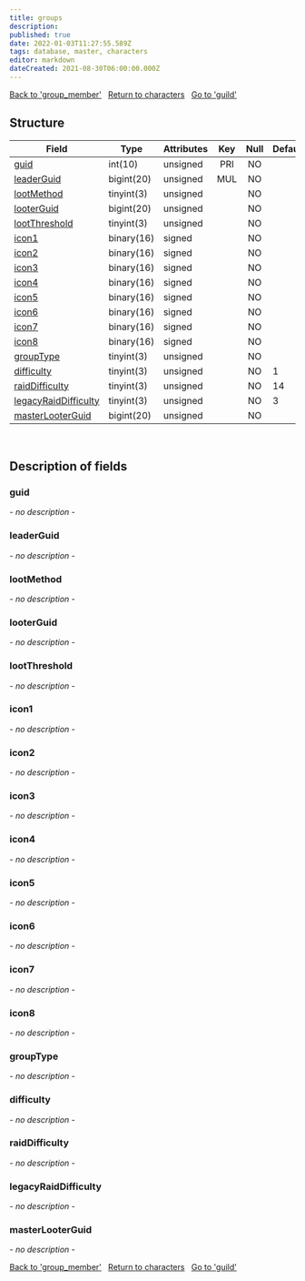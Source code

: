 ```yaml
---
title: groups
description: 
published: true
date: 2022-01-03T11:27:55.589Z
tags: database, master, characters
editor: markdown
dateCreated: 2021-08-30T06:00:00.000Z
---
```


<a href="https://trinitycore.info/en/database/master/characters/group_member" class="mt-5 v-btn v-btn--depressed v-btn--flat v-btn--outlined theme--light v-size--default darkblue--text text--lighten-3"><span class="v-btn__content"><i aria-hidden="true" class="v-icon notranslate v-icon--left mdi mdi-arrow-left theme--light"></i><span>Back to 'group_member'</span></span></a>&nbsp;&nbsp;&nbsp;<a href="https://trinitycore.info/en/database/master/characters/home" class="mt-5 v-btn v-btn--depressed v-btn--flat v-btn--outlined theme--light v-size--default darkblue--text text--lighten-3"><span class="v-btn__content"><i aria-hidden="true" class="v-icon notranslate v-icon--left mdi mdi-home-outline theme--light"></i><span>Return to characters</span></span></a>&nbsp;&nbsp;&nbsp;<a href="https://trinitycore.info/en/database/master/characters/guild" class="mt-5 v-btn v-btn--depressed v-btn--flat v-btn--outlined theme--light v-size--default darkblue--text text--lighten-3"><span class="v-btn__content"><span>Go to 'guild'</span><i aria-hidden="true" class="v-icon notranslate v-icon--right mdi mdi-arrow-right theme--light"></i></span></a>

## Structure

| Field | Type | Attributes | Key | Null | Default | Extra | Comment |
| --- | --- | --- | :---: | :---: | --- | --- | --- |
| [guid](#guid) | int(10) | unsigned | PRI | NO |  |  |  |
| [leaderGuid](#leaderguid) | bigint(20) | unsigned | MUL | NO |  |  |  |
| [lootMethod](#lootmethod) | tinyint(3) | unsigned |  | NO |  |  |  |
| [looterGuid](#looterguid) | bigint(20) | unsigned |  | NO |  |  |  |
| [lootThreshold](#lootthreshold) | tinyint(3) | unsigned |  | NO |  |  |  |
| [icon1](#icon1) | binary(16) | signed |  | NO |  |  |  |
| [icon2](#icon2) | binary(16) | signed |  | NO |  |  |  |
| [icon3](#icon3) | binary(16) | signed |  | NO |  |  |  |
| [icon4](#icon4) | binary(16) | signed |  | NO |  |  |  |
| [icon5](#icon5) | binary(16) | signed |  | NO |  |  |  |
| [icon6](#icon6) | binary(16) | signed |  | NO |  |  |  |
| [icon7](#icon7) | binary(16) | signed |  | NO |  |  |  |
| [icon8](#icon8) | binary(16) | signed |  | NO |  |  |  |
| [groupType](#grouptype) | tinyint(3) | unsigned |  | NO |  |  |  |
| [difficulty](#difficulty) | tinyint(3) | unsigned |  | NO | 1 |  |  |
| [raidDifficulty](#raiddifficulty) | tinyint(3) | unsigned |  | NO | 14 |  |  |
| [legacyRaidDifficulty](#legacyraiddifficulty) | tinyint(3) | unsigned |  | NO | 3 |  |  |
| [masterLooterGuid](#masterlooterguid) | bigint(20) | unsigned |  | NO |  |  |  |
&nbsp;
## Description of fields

### guid
*- no description -*
&nbsp;

### leaderGuid
*- no description -*
&nbsp;

### lootMethod
*- no description -*
&nbsp;

### looterGuid
*- no description -*
&nbsp;

### lootThreshold
*- no description -*
&nbsp;

### icon1
*- no description -*
&nbsp;

### icon2
*- no description -*
&nbsp;

### icon3
*- no description -*
&nbsp;

### icon4
*- no description -*
&nbsp;

### icon5
*- no description -*
&nbsp;

### icon6
*- no description -*
&nbsp;

### icon7
*- no description -*
&nbsp;

### icon8
*- no description -*
&nbsp;

### groupType
*- no description -*
&nbsp;

### difficulty
*- no description -*
&nbsp;

### raidDifficulty
*- no description -*
&nbsp;

### legacyRaidDifficulty
*- no description -*
&nbsp;

### masterLooterGuid
*- no description -*
&nbsp;

<a href="https://trinitycore.info/en/database/master/characters/group_member" class="mt-5 v-btn v-btn--depressed v-btn--flat v-btn--outlined theme--light v-size--default darkblue--text text--lighten-3"><span class="v-btn__content"><i aria-hidden="true" class="v-icon notranslate v-icon--left mdi mdi-arrow-left theme--light"></i><span>Back to 'group_member'</span></span></a>&nbsp;&nbsp;&nbsp;<a href="https://trinitycore.info/en/database/master/characters/home" class="mt-5 v-btn v-btn--depressed v-btn--flat v-btn--outlined theme--light v-size--default darkblue--text text--lighten-3"><span class="v-btn__content"><i aria-hidden="true" class="v-icon notranslate v-icon--left mdi mdi-home-outline theme--light"></i><span>Return to characters</span></span></a>&nbsp;&nbsp;&nbsp;<a href="https://trinitycore.info/en/database/master/characters/guild" class="mt-5 v-btn v-btn--depressed v-btn--flat v-btn--outlined theme--light v-size--default darkblue--text text--lighten-3"><span class="v-btn__content"><span>Go to 'guild'</span><i aria-hidden="true" class="v-icon notranslate v-icon--right mdi mdi-arrow-right theme--light"></i></span></a>

